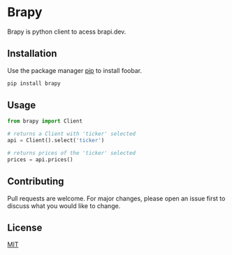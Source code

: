 # Brapy

Brapy is python client to acess brapi.dev.

## Installation

Use the package manager [pip](https://pip.pypa.io/en/stable/) to install foobar.

```bash
pip install brapy
```

## Usage

```python
from brapy import Client

# returns a Client with 'ticker' selected
api = Client().select('ticker')

# returns prices of the 'ticker' selected
prices = api.prices()

```

## Contributing

Pull requests are welcome. For major changes, please open an issue first
to discuss what you would like to change.

## License

[MIT](https://choosealicense.com/licenses/mit/)